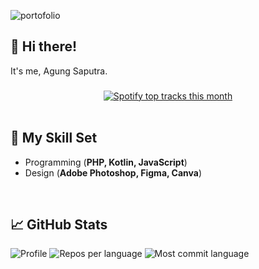 ![portofolio](https://github.com/itsAgungSaputra/itsAgungSaputra/assets/60687674/e53e1307-4256-4202-9940-3aff0757b497)

## 👋 Hi there!

It's me, Agung Saputra.

###
<div align="center">
  <a href="https://open.spotify.com/user/agung_saputra14">
    <img src="https://spotify-recently-played-readme.vercel.app/api?user=agung_saputra14" alt="Spotify top tracks this month"  />
  </a>
</div>

<br>

## 💬 My Skill Set
* Programming (**PHP, Kotlin, JavaScript**)
* Design (**Adobe Photoshop, Figma, Canva**)

<br>

## 📈 GitHub Stats
![Profile](https://github-profile-summary-cards.vercel.app/api/cards/profile-details?username=itsAgungSaputra&theme=codeSTACKr)
![Repos per language](https://github-profile-summary-cards.vercel.app/api/cards/repos-per-language?username=itsAgungSaputra&theme=codeSTACKr)
![Most commit language](https://github-profile-summary-cards.vercel.app/api/cards/most-commit-language?username=itsAgungSaputra&theme=codeSTACKr)
